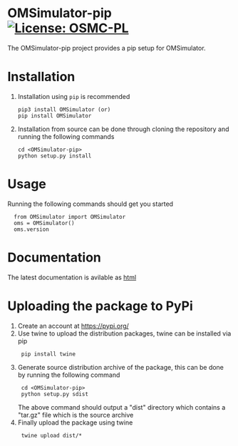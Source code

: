 # OMSimulator-pip [![License: OSMC-PL](https://img.shields.io/badge/license-OSMC--PL-lightgrey.svg)](OSMC-License.txt)

The OMSimulator-pip project provides a pip setup for OMSimulator.

Installation
============
1) Installation using ``pip`` is recommended
    ```
    pip3 install OMSimulator (or)
    pip install OMSimulator
    ```
    
2) Installation from source can be done through cloning the repository and running the following commands
    ```
    cd <OMSimulator-pip>
    python setup.py install
    ```

Usage
=====
Running the following commands should get you started

```
  from OMSimulator import OMSimulator
  oms = OMSimulator()
  oms.version
```

Documentation
=============
The latest documentation is avilable as [html](https://www.openmodelica.org/doc/OpenModelicaUsersGuide/latest/omsimulator.html#omsimulatorpython)


Uploading the package to PyPi
=============================
1) Create an account at https://pypi.org/
2) Use twine to upload the distribution packages, twine can be installed via pip
    ```
     pip install twine
    ```
3) Generate source distribution archive of the package, this can be done by running the following command
    ```
     cd <OMSimulator-pip>
     python setup.py sdist
    ```
    The above command should output a "dist" directory which contains a "tar.gz" file which is the source archive
4) Finally upload the package using twine
    ```
     twine upload dist/*
    ```
